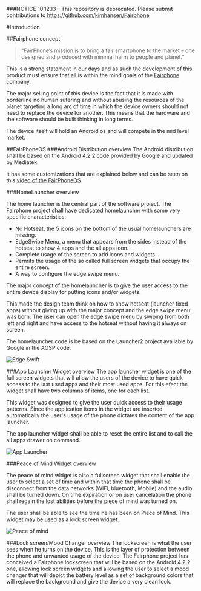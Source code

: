 ###NOTICE 10.12.13 - This repository is deprecated. Please submit contributions to https://github.com/kimhansen/Fairphone


#Introduction

##Fairphone concept

>“FairPhone’s mission is to bring a fair smartphone to the market – one designed and produced with minimal harm to people and planet.”

This is a strong statement in our days and as such the development of this product must ensure that all is within the mind goals of the [Fairphone](http://fairphone.com) company.

The major selling point of this device is the fact that it is made with borderline no human sufering and without abusing the resources of the planet targeting a long arc of time in which the device owners should not need to replace the device for another. This means that the hardware and the software should be built thinking in long terms.

The device itself will hold an Android os and will compete in the mid level market.

##FairPhoneOS
###Android Distribution overview
The Android distribution shall be based on the Android 4.2.2 code provided by Google and updated by Mediatek.

It has some customizations that are explained below and can be seen on this [video of the FairPhoneOS](https://vimeo.com/75009732)

###HomeLauncher overview

The home launcher is the central part of the software project. The Fairphone project shall have dedicated homelauncher with some very specific characteristics:

- No Hotseat, the 5 icons on the bottom of the usual homelaunchers are missing.
- EdgeSwipe Menu, a menu that appears from the sides instead of the hotseat to show 4 apps and the all apps icon.
- Complete usage of the screen to add icons and widgets.
- Permits the usage of the so called full screen widgets that occupy the entire screen.
- A way to configure the edge swipe menu.

The major concept of the homelauncher is to give the user access to the entire device display for putting icons and/or widgets.

This made the design team think on how to show hotseat (launcher fixed apps) without giving up with the major concept and the edge swipe menu was born. The user can open the edge swipe menu by swiping from both left and right and have access to the hotseat without having it always on screen.

The homelauncher code is be based on the Launcher2 project available by Google in the AOSP code.

![Edge Swift](http://www.fairphone.com/wp-content/uploads/2013/09/EdgeSwipeMenu_02-168x300.jpg)

###App Launcher Widget overview
The app launcher widget is one of the full screen widgets that will allow the users of the device to have quick access to the last used apps and their most used apps. For this efect the widget shall have two columns of items, one for each list.

This widget was designed to give the user quick access to their usage patterns. Since the application items in the widget are inserted automatically the user's usage of the phone dictates the content of the app launcher.

The app launcher widget shall be able to reset the entire list and to call the all apps drawer on command.

![App Launcher](http://www.fairphone.com/wp-content/uploads/2013/09/DynamicAppLauncher_03-169x300.jpg)

###Peace of Mind Widget overview

The peace of mind widget is also a fullscreen widget that shall enable the user to select a set of time and within that time the phone shall be disconnect from the data networks (WiFi, bluetooth, Mobile) and the audio shall be turned down. On time expiration or on user cancelation the phone shall regain the lost abilities before the piece of mind was turned on.

The user shall be able to see the time he has been on Piece of Mind. This widget may be used as a lock screen widget.

![Peace of mind](http://www.fairphone.com/wp-content/uploads/2013/09/Screenshot_2013-09-20-22-49-35-168x300.png)

###Lock screen/Mood Changer overview
The lockscreen is what the user sees when he turns on the device. This is the layer of protection between the phone and unwanted usage of the device.
The Fairphone project has conceived a Fairphone lockscreen that will be based on the Android 4.2.2 one, allowing lock screen widgets and allowing the user to select a mood changer that will depict the battery level as a set of background colors that will replace the background and give the device a very clean look.


